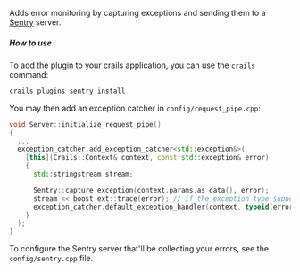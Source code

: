 Adds error monitoring by capturing exceptions and sending them to a [Sentry](https://sentry.io) server.

##### How to use

To add the plugin to your crails application, you can use the `crails` command:

```sh
crails plugins sentry install
```

You may then add an exception catcher in `config/request_pipe.cpp`:

```c++
void Server::initialize_request_pipe()
{
  ...
  exception_catcher.add_exception_catcher<std::exception&>(
    [this](Crails::Context& context, const std::exception& error)
    {
      std::stringstream stream;

      Sentry::capture_exception(context.params.as_data(), error);
      stream << boost_ext::trace(error); // if the exception type supports it, generates a backtrace
      exception_catcher.default_exception_handler(context, typeid(error).name(), error.what(), stream.str());
    }
  );
}
```

To configure the Sentry server that'll be collecting your errors, see the `config/sentry.cpp` file.
